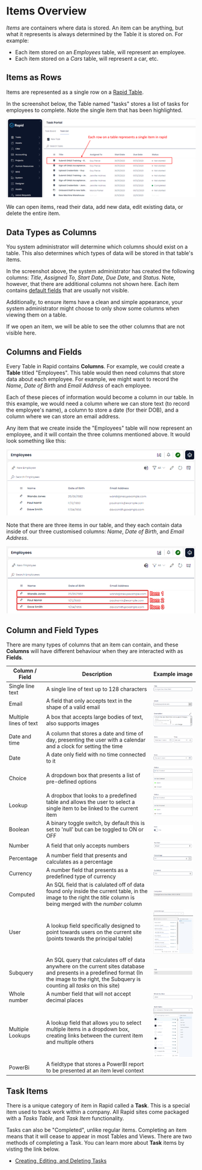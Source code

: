 # Items Overview

*Items* are containers where data is stored. An item can be anything, but what it represents is always determined by the Table it is stored on. For example:
- Each item stored on an *Employees* table, will represent an employee.
- Each item stored on a *Cars* table, will represent a car, etc.

## Items as Rows

Items are represented as a single row on a [Rapid Table](</docs/Rapid/3-User Manual/2-Explorer/1-Tables/1-viewing-data-using-tables/1-viewing-data-using-tables.md>).

In the screenshot below, the Table named "tasks" stores a list of tasks for employees to complete. Note the single item that has been highlighted.

![A single item highlighted on a Rapid table](<a single item highlighted on a table.png>)

We can open items, read their data, add new data, edit existing data, or delete the entire item.

## Data Types as Columns

You system administrator will determine which columns should exist on a table. This also determines which types of data will be stored in that table's items.

In the screenshot above, the system administrator has created the following columns: *Title*, *Assigned To*, *Start Date*, *Due Date*, and *Status*. Note, however, that there are additional columns not shown here. Each item contains [default fields](</docs/Rapid/3-User Manual/2-Explorer/1-Tables/4-default-fields/4-default-fields.md>) that are usually not visible. 

Additionally, to ensure items have a clean and simple appearance, your system administrator might choose to only show some columns when viewing them on a table.

If we open an item, we will be able to see the other columns that are not visible here.

## Columns and Fields

Every Table in Rapid contains **Columns**. For example, we could create a **Table** titled "Employees". This table would then need columns that store data about each employee. For example, we might want to record the *Name*, *Date of Birth* and *Email Address* of each employee.

Each of these pieces of information would become a column in our table. In this example, we would need a column where we can store text (to record the employee's name), a column to store a date (for their DOB), and a column where we can store an email address.

Any item that we create inside the "Employees" table will now represent an employee, and it will contain the three columns mentioned above. It would look something like this:

![A screenshot that provides an example table as described above. It is titled "Employees" and contains three columns: Name, DOB, and Email. The table contains some example data, where a fake name, DOB, and Email have been filled in.](<Items Example.png>)

Note that there are three items in our table, and they each contain data inside of our three customised columns: *Name*, *Date of Birth*, and *Email Address*.

![This is the same screenshot as before, but now it is annotated in red. Three red boxes show that each item in a table resembles a row, and each piece of data resembles a column. The three example items are labeled: item 1, item 2, item 3, to help indicate that they are all separate entities.](<Items Example Rows.png>)

## Column and Field Types

There are many types of columns that an item can contain, and these **Columns** will have different behaviour when they are interacted with as **Fields**.

|Column / Field               |   Description                                                                                                                     |   Example image      
|---                    |---                                                                                                                                |---             
|Single line text       |A single line of text up to 128 characters                                                                                         |![alt text](<Single line text.png>)
|Email                  |A field that only accepts text in the shape of a valid email                                                                       |![alt text](Email.png)
|Multiple lines of text |A box that accepts large bodies of text, also supports images                                                                      |![alt text](<Multi line text.png>)
|Date and time          |A column that stores a date and time of day, presenting the user with a calendar and a clock for setting the time                  |![alt text](<Date and time.png>)
|Date                   |A date only field with no time connected to it                                                                                     |![alt text](Date.png)
|Choice                 |A dropdown box that presents a list of pre-defined options                                                                         |![alt text](Choice.png)
|Lookup                 |A dropbox that looks to a predefined table and allows the user to select a single item to be linked to the current item            |![alt text](Lookup.png)
|Boolean                |A binary toggle switch, by default this is set to 'null' but can be toggled to ON or OFF                                            |![alt text](Bool.png)
|Number                 |A field that only accepts numbers                                                                                                  |![alt text](Number.png)
|Percentage             |A number field that presents and calculates as a percentage                                                                        |![alt text](Percentage.png)
|Currency               |A number field that presents as a predefined type of currency                                                                      |![alt text](Currency.png)
|Computed               |An SQL field that is calulated off of data found only inside the current table, in the image to the right the *title* column is being merged with the  *number*  column      |![alt text](computed.png)
|User                   |A lookup field specifically designed to point towards users on the current site (points towards the principal table)               |![alt text](User.png)
|Subquery               |An SQL query that calculates off of data anywhere on the current sites database and presents in a predefined format (In the image to the right, the Subquery is counting all *tasks* on this site)                                                                                                                          |![alt text](Subquery.png)
|Whole number           |A number field that will not accept decimal places                                                                                 |![alt text](<Whole number.png>)
|Multiple Lookups       |A lookup field that allows you to select multiple items in a dropdown box, creating links between the current item and multiple others|![alt text](<Multi lookup.png>)
|PowerBi                |A fieldtype that stores a PowerBI report to be presented at an item level context                                                  |

## Task Items

There is a unique category of item in Rapid called a **Task**. This is a special item used to track work within a company. All Rapid sites come packaged with a *Tasks Table*, and *Task Item* functionality.

Tasks can also be "Completed", unlike regular items. Completing an item means that it will cease to appear in most Tables and Views. There are two methods of completing a Task. You can learn more about **Task** items by visting the link below.

- [Creating, Editing, and Deleting Tasks](</docs/Rapid/2-Rapid Standard/1-Tasks/creating-editing-and-deleting-tasks.md>)
